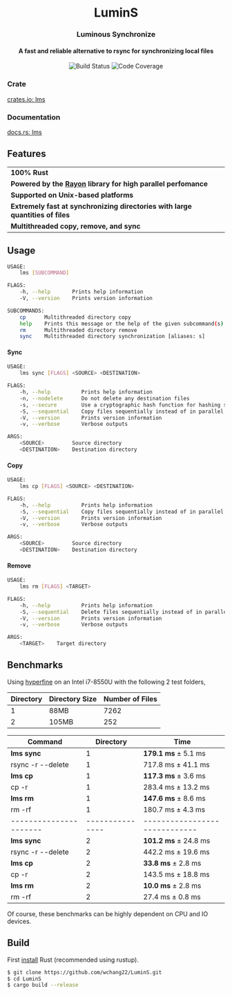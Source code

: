 <h1 align="center">LuminS</h1>
<h3 align="center">Luminous Synchronize</h3>
<h4 align="center">A fast and reliable alternative to rsync for synchronizing local files</h4>

<p align="center">
<img src="https://travis-ci.org/wchang22/LuminS.svg?branch=master" alt="Build Status" />
  <img src="https://codecov.io/gh/wchang22/LuminS/branch/master/graph/badge.svg" alt="Code Coverage" />
</p>

### Crate

[crates.io: lms](https://crates.io/crates/lms)

### Documentation

[docs.rs: lms](https://docs.rs/lms)

## Features

<table>
    <tr><td><b>100% Rust</b></td></tr>
    <tr><td><b>Powered by the <a href="https://github.com/rayon-rs/rayon">Rayon</a> library for high parallel perfomance</b></td></tr>
    <tr><td><b>Supported on Unix-based platforms</b></td></tr>
    <tr><td><b>Extremely fast at synchronizing directories with large quantities of files</b></td></tr>
    <tr><td><b>Multithreaded copy, remove, and sync</b></td></tr>
</table>

## Usage

```bash
USAGE:
    lms [SUBCOMMAND]

FLAGS:
    -h, --help       Prints help information
    -V, --version    Prints version information

SUBCOMMANDS:
    cp      Multithreaded directory copy
    help    Prints this message or the help of the given subcommand(s)
    rm      Multithreaded directory remove
    sync    Multithreaded directory synchronization [aliases: s]
```
#### Sync

```bash
USAGE:
    lms sync [FLAGS] <SOURCE> <DESTINATION>

FLAGS:
    -h, --help          Prints help information
    -n, --nodelete      Do not delete any destination files
    -s, --secure        Use a cryptographic hash function for hashing similar files
    -S, --sequential    Copy files sequentially instead of in parallel
    -V, --version       Prints version information
    -v, --verbose       Verbose outputs

ARGS:
    <SOURCE>         Source directory
    <DESTINATION>    Destination directory
```

#### Copy

```bash
USAGE:
    lms cp [FLAGS] <SOURCE> <DESTINATION>

FLAGS:
    -h, --help          Prints help information
    -S, --sequential    Copy files sequentially instead of in parallel
    -V, --version       Prints version information
    -v, --verbose       Verbose outputs

ARGS:
    <SOURCE>         Source directory
    <DESTINATION>    Destination directory
```

#### Remove

```bash
USAGE:
    lms rm [FLAGS] <TARGET>

FLAGS:
    -h, --help          Prints help information
    -S, --sequential    Delete files sequentially instead of in parallel
    -V, --version       Prints version information
    -v, --verbose       Verbose outputs

ARGS:
    <TARGET>    Target directory
```

## Benchmarks

Using [hyperfine](https://github.com/sharkdp/hyperfine) on an Intel i7-8550U with the following 2 test folders,

| Directory | Directory Size | Number of Files |
| --------- | -------------- | --------------- |
| 1         | 88MB           | 7262            |
| 2         | 105MB          | 252             |

| Command                | Directory       | Time                          |
| ---------------------- | --------------- | ----------------------------- |
| **lms sync**           | 1               | **179.1 ms** ± 5.1 ms         |
| rsync -r --delete      | 1               | 717.8 ms ± 41.1 ms            |
| **lms cp**             | 1               | **117.3 ms** ± 3.6 ms         |
| cp -r                  | 1               | 283.4 ms ± 13.2 ms            |
| **lms rm**             | 1               | **147.6 ms** ± 8.6 ms         |
| rm -rf                 | 1               | 180.7 ms ± 4.3 ms             |
| ---------------------- | --------------- | ----------------------------- |
| **lms sync**           | 2               | **101.2 ms** ± 24.8 ms        |
| rsync -r --delete      | 2               | 442.2 ms ± 19.6 ms            |
| **lms cp**             | 2               | **33.8 ms** ± 2.8 ms          |
| cp -r                  | 2               | 143.5 ms ± 18.8 ms            |
| **lms rm**             | 2               | **10.0 ms** ± 2.8 ms          |
| rm -rf                 | 2               | 27.4 ms ± 0.8 ms              |

Of course, these benchmarks can be highly dependent on CPU and IO devices.

## Build

First [install](https://www.rust-lang.org/tools/install) Rust (recommended using rustup).

```zsh
$ git clone https://github.com/wchang22/LuminS.git
$ cd LuminS
$ cargo build --release
```

